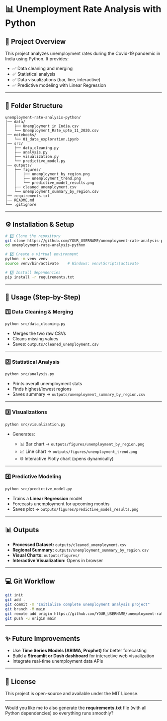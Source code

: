 

# 📊 Unemployment Rate Analysis with Python

## 📌 Project Overview

This project analyzes unemployment rates during the Covid-19 pandemic in India using Python.
It provides:

* ✅ Data cleaning and merging
* ✅ Statistical analysis
* ✅ Data visualizations (bar, line, interactive)
* ✅ Predictive modeling with Linear Regression

---

## 📂 Folder Structure

```
unemployment-rate-analysis-python/
│── data/
│   ├── Unemployment in India.csv
│   └── Unemployment_Rate_upto_11_2020.csv
│── notebooks/
│   └── 01_data_exploration.ipynb
│── src/
│   ├── data_cleaning.py
│   ├── analysis.py
│   ├── visualization.py
│   └── predictive_model.py
│── outputs/
│   ├── figures/
│   │   ├── unemployment_by_region.png
│   │   ├── unemployment_trend.png
│   │   └── predictive_model_results.png
│   ├── cleaned_unemployment.csv
│   └── unemployment_summary_by_region.csv
│── requirements.txt
│── README.md
└── .gitignore
```

---

## ⚙️ Installation & Setup

```bash
# 1️⃣ Clone the repository
git clone https://github.com/YOUR_USERNAME/unemployment-rate-analysis-python.git
cd unemployment-rate-analysis-python

# 2️⃣ Create a virtual environment
python -m venv venv
source venv/bin/activate    # Windows: venv\Scripts\activate

# 3️⃣ Install dependencies
pip install -r requirements.txt
```

---

## 🚀 Usage (Step-by-Step)

### 1️⃣ Data Cleaning & Merging

```bash
python src/data_cleaning.py
```

* Merges the two raw CSVs
* Cleans missing values
* Saves: `outputs/cleaned_unemployment.csv`

---

### 2️⃣ Statistical Analysis

```bash
python src/analysis.py
```

* Prints overall unemployment stats
* Finds highest/lowest regions
* Saves summary → `outputs/unemployment_summary_by_region.csv`

---

### 3️⃣ Visualizations

```bash
python src/visualization.py
```

* Generates:

  * 📊 Bar chart → `outputs/figures/unemployment_by_region.png`
  * 📈 Line chart → `outputs/figures/unemployment_trend.png`
  * 🌐 Interactive Plotly chart (opens dynamically)

---

### 4️⃣ Predictive Modeling

```bash
python src/predictive_model.py
```

* Trains a **Linear Regression** model
* Forecasts unemployment for upcoming months
* Saves plot → `outputs/figures/predictive_model_results.png`

---

## 📊 Outputs

* **Processed Dataset:** `outputs/cleaned_unemployment.csv`
* **Regional Summary:** `outputs/unemployment_summary_by_region.csv`
* **Visual Charts:** `outputs/figures/`
* **Interactive Visualization:** Opens in browser

---

## 💻 Git Workflow

```bash
git init
git add .
git commit -m "Initialize complete unemployment analysis project"
git branch -M main
git remote add origin https://github.com/YOUR_USERNAME/unemployment-rate-analysis-python.git
git push -u origin main
```

---

## ✨ Future Improvements

* Use **Time Series Models (ARIMA, Prophet)** for better forecasting
* Build a **Streamlit or Dash dashboard** for interactive web visualization
* Integrate real-time unemployment data APIs

---

## 📜 License

This project is open-source and available under the MIT License.

---

Would you like me to also generate the **requirements.txt** file (with all Python dependencies) so everything runs smoothly?
